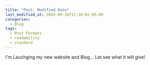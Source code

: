 ```yaml
---
title: "Post: Modified Date"
last_modified_at: 2024-09-26T11:10:02-05:00
categories:
  - Blog
tags:
  - Post Formats
  - readability
  - standard
---
```


I'm Lauchging my new website and Blog... Let see what it will give!